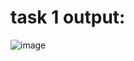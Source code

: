 # task 1 output:
   ![image](https://github.com/user-attachments/assets/b135c9ab-00c5-41c5-b262-3a004f676525)
